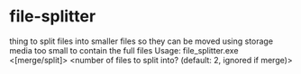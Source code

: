 # file-splitter
thing to split files into smaller files so they can be moved using storage media too small to contain the full files
Usage: file_splitter.exe <[merge/split]> <file> <number of files to split into? (default: 2, ignored if merge)>
